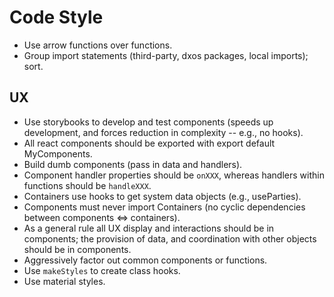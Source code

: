 # Code Style

- Use arrow functions over functions.
- Group import statements (third-party, dxos packages, local imports); sort.


## UX

- Use storybooks to develop and test components (speeds up development, 
  and forces reduction in complexity -- e.g., no hooks).
- All react components should be exported with export default MyComponents.
- Build dumb components (pass in data and handlers).
- Component handler properties should be `onXXX`, whereas handlers within functions should be `handleXXX`.
- Containers use hooks to get system data objects (e.g., useParties). 
- Components must never import Containers (no cyclic dependencies between components <=> containers).
- As a general rule all UX display and interactions should be in components; the provision of data, 
  and coordination with other objects should be in components.
- Aggressively factor out common components or functions.
- Use `makeStyles` to create class hooks.
- Use material styles.
